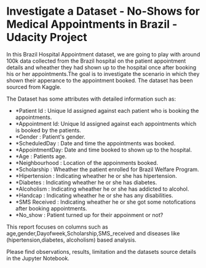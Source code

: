 # Investigate a Dataset - No-Shows for Medical Appointments in Brazil - Udacity Project
In this Brazil Hospital Appointment dataset, we are going to play with around 100k data collected from the Brazil hospital on the patient appointment details and
wheather they had shown up to the hospital once after booking his or her appointments.The goal is to investigate the scenario in which they shown their
apperance to the appointment booked. The dataset has been sourced from Kaggle. 

The Dataset has some attributes with detailed information such as:
<ul>
 <li> *Patient Id : Unique Id assigned against each patient who is booking the appointments.</li>
 <li>*Appointment Id: Unique Id assigned against each appointments which is booked by the patients.</li>
 <li>*Gender : Patient's gender.</li>
 <li>*ScheduledDay : Date and time the appointments was booked.</li>
 <li>*AppointmentDay: Date and time booked to shown up to the hospital.</li>
 <li>*Age : Patients age.</li>
 <li>*Neighbourhood : Location of the appoinments booked.</li>
 <li>*Scholarship : Wheather the patient enrolled for Brazil Welfare Program.</li>
 <li>*Hipertension : Indicating wheather he or she has hipertension.</li>
 <li>*Diabetes : Indicating wheather he or she has diabetes.</li>
 <li>*Alcoholism : Indicating wheather he or she has addicted to alcohol.</li>
 <li>*Handcap : Indicating wheather he or she has any disabilities.</li>
 <li>*SMS Received : Indicating wheather he or she got some notofications after booking appointments.</li>
 <li>*No_show : Patient turned up for their appoinment or not?</li>
</ul>
This report focuses on columns such as age,gender,Dayofweek,Scholarship,SMS_received and diseases like (hipertension,diabetes, alcoholism) based
analysis.

Please find observations, results, limitation and the datasets source details in the Jupyter Notebook.
